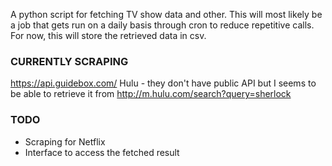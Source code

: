 A python script for fetching TV show data and other.
This will most likely be a job that gets run on a daily basis through cron to reduce repetitive calls.
For now, this will store the retrieved data in csv.

### CURRENTLY SCRAPING
https://api.guidebox.com/
Hulu - they don't have public API but I seems to be able to retrieve it from http://m.hulu.com/search?query=sherlock

### TODO
- Scraping for Netflix
- Interface to access the fetched result